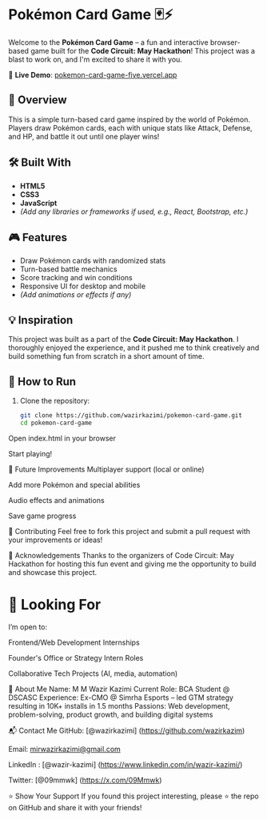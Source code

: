 # Pokémon Card Game 🃏⚡

Welcome to the **Pokémon Card Game** – a fun and interactive browser-based game built for the **Code Circuit: May Hackathon**! This project was a blast to work on, and I'm excited to share it with you.

🔗 **Live Demo**: [pokemon-card-game-five.vercel.app]([https://cine-zoom-five.vercel.app](https://pokemon-card-game-five.vercel.app/))

## 🚀 Overview

This is a simple turn-based card game inspired by the world of Pokémon. Players draw Pokémon cards, each with unique stats like Attack, Defense, and HP, and battle it out until one player wins!

## 🛠️ Built With

- **HTML5**
- **CSS3**
- **JavaScript**
- *(Add any libraries or frameworks if used, e.g., React, Bootstrap, etc.)*

## 🎮 Features

- Draw Pokémon cards with randomized stats
- Turn-based battle mechanics
- Score tracking and win conditions
- Responsive UI for desktop and mobile
- *(Add animations or effects if any)*

## 💡 Inspiration

This project was built as a part of the **Code Circuit: May Hackathon**. I thoroughly enjoyed the experience, and it pushed me to think creatively and build something fun from scratch in a short amount of time.

## 📁 How to Run

1. Clone the repository:
   ```bash
   git clone https://github.com/wazirkazimi/pokemon-card-game.git
   cd pokemon-card-game
Open index.html in your browser

Start playing!

🚧 Future Improvements
Multiplayer support (local or online)

Add more Pokémon and special abilities

Audio effects and animations

Save game progress

🤝 Contributing
Feel free to fork this project and submit a pull request with your improvements or ideas!

🙌 Acknowledgements
Thanks to the organizers of Code Circuit: May Hackathon for hosting this fun event and giving me the opportunity to build and showcase this project.

# 🤝 Looking For
I’m open to:

Frontend/Web Development Internships

Founder's Office or Strategy Intern Roles

Collaborative Tech Projects (AI, media, automation)

👋 About Me
Name: M M Wazir Kazimi
Current Role: BCA Student @ DSCASC
Experience: Ex-CMO @ Simrha Esports – led GTM strategy resulting in 10K+ installs in 1.5 months
Passions: Web development, problem-solving, product growth, and building digital systems

📬 Contact Me
GitHub: [@wazirkazimi] (https://github.com/wazirkazim)

Email: mirwazirkazimi@gmail.com

LinkedIn : [@wazir-kazimi] (https://www.linkedin.com/in/wazir-kazimi/)

Twitter: [@09mmwk] (https://x.com/09Mmwk)

⭐️ Show Your Support
If you found this project interesting, please ⭐️ the repo on GitHub and share it with your friends!
